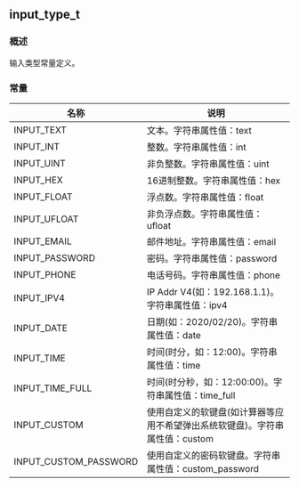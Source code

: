 ## input\_type\_t
### 概述
输入类型常量定义。
### 常量
<p id="input_type_t_consts">

| 名称 | 说明 | 
| -------- | ------- | 
| INPUT\_TEXT | 文本。字符串属性值：text |
| INPUT\_INT | 整数。字符串属性值：int |
| INPUT\_UINT | 非负整数。字符串属性值：uint |
| INPUT\_HEX | 16进制整数。字符串属性值：hex |
| INPUT\_FLOAT | 浮点数。字符串属性值：float |
| INPUT\_UFLOAT | 非负浮点数。字符串属性值：ufloat |
| INPUT\_EMAIL | 邮件地址。字符串属性值：email |
| INPUT\_PASSWORD | 密码。字符串属性值：password |
| INPUT\_PHONE | 电话号码。字符串属性值：phone |
| INPUT\_IPV4 | IP Addr V4(如：192.168.1.1)。字符串属性值：ipv4 |
| INPUT\_DATE | 日期(如：2020/02/20)。字符串属性值：date |
| INPUT\_TIME | 时间(时分，如：12:00)。字符串属性值：time |
| INPUT\_TIME\_FULL | 时间(时分秒，如：12:00:00)。字符串属性值：time\_full |
| INPUT\_CUSTOM | 使用自定义的软键盘(如计算器等应用不希望弹出系统软键盘)。字符串属性值：custom |
| INPUT\_CUSTOM\_PASSWORD | 使用自定义的密码软键盘。字符串属性值：custom\_password |
